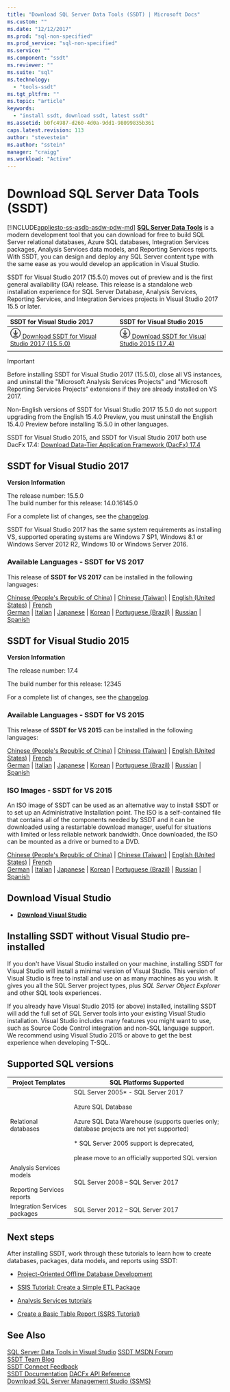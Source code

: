 ```yaml
---
title: "Download SQL Server Data Tools (SSDT) | Microsoft Docs"
ms.custom: ""
ms.date: "12/12/2017"
ms.prod: "sql-non-specified"
ms.prod_service: "sql-non-specified"
ms.service: ""
ms.component: "ssdt"
ms.reviewer: ""
ms.suite: "sql"
ms.technology: 
  - "tools-ssdt"
ms.tgt_pltfrm: ""
ms.topic: "article"
keywords: 
  - "install ssdt, download ssdt, latest ssdt"
ms.assetid: b0fc4987-d260-4d0a-9dd1-98099835b361
caps.latest.revision: 113
author: "stevestein"
ms.author: "sstein"
manager: "craigg"
ms.workload: "Active"
---
```

# Download SQL Server Data Tools (SSDT)
[!INCLUDE[appliesto-ss-asdb-asdw-pdw-md](../includes/appliesto-ss-asdb-asdw-pdw-md.md)]
**[SQL Server Data Tools](https://msdn.microsoft.com/library/hh272686(v=vs.103).aspx)** is a modern development tool that you can download for free to build SQL Server relational databases, Azure SQL databases, Integration Services packages, Analysis Services data models, and Reporting Services reports. With SSDT, you can design and deploy any SQL Server content type with the same ease as you would develop an application in Visual Studio. 

SSDT for Visual Studio 2017 (15.5.0) moves out of preview and is the first general availability (GA) release. This release is a standalone web installation experience for SQL Server Database, Analysis Services, Reporting Services, and Integration Services projects in Visual Studio 2017 15.5 or later.

| SSDT for Visual Studio 2017 | SSDT for Visual Studio 2015 | 
|:--|:--|
|[![download](../ssdt/media/download.png) Download SSDT for Visual Studio 2017 (15.5.0) ](https://go.microsoft.com/fwlink/?LinkId=863927) | [![download](../ssdt/media/download.png) Download SSDT for Visual Studio 2015 (17.4)](https://go.microsoft.com/fwlink/?linkid=858660)|
|||

> [!IMPORTANT]
> Before installing SSDT for Visual Studio 2017 (15.5.0), close all VS instances, and uninstall the "Microsoft Analysis Services Projects" and "Microsoft Reporting Services Projects" extensions if they are already installed on VS 2017. 
> 
> Non-English versions of SSDT for Visual Studio 2017 15.5.0 do not support upgrading from the English 15.4.0 Preview, you must uninstall the English 15.4.0 Preview before installing 15.5.0 in other languages. 


SSDT for Visual Studio 2015, and SSDT for Visual Studio 2017 both use DacFx 17.4: [Download Data-Tier Application Framework (DacFx) 17.4](https://www.microsoft.com/download/details.aspx?id=56048)



## SSDT for Visual Studio 2017
**Version Information**  
  
The release number: 15.5.0  
The build number for this release: 14.0.16145.0

For a complete list of changes, see the [changelog](changelog-for-sql-server-data-tools-ssdt.md).

SSDT for Visual Studio 2017 has the same system requirements as installing VS, supported operating systems are Windows 7 SP1, Windows 8.1 or Windows Server 2012 R2, Windows 10 or Windows Server 2016.  

### Available Languages - SSDT for VS 2017
  
This release of **SSDT for VS 2017** can be installed in the following languages:  

[Chinese (People's Republic of China)]( https://go.microsoft.com/fwlink/?linkid=863927&clcid=0x804) | 
[Chinese (Taiwan)]( https://go.microsoft.com/fwlink/?linkid=863927&clcid=0x404) | 
[English (United States)]( https://go.microsoft.com/fwlink/?linkid=863927&clcid=0x409) | 
[French]( https://go.microsoft.com/fwlink/?linkid=863927&clcid=0x40c)  
[German]( https://go.microsoft.com/fwlink/?linkid=863927&clcid=0x407) | 
[Italian]( https://go.microsoft.com/fwlink/?linkid=863927&clcid=0x410) | 
[Japanese]( https://go.microsoft.com/fwlink/?linkid=863927&clcid=0x411) | 
[Korean]( https://go.microsoft.com/fwlink/?linkid=863927&clcid=0x412) | 
[Portuguese (Brazil)]( https://go.microsoft.com/fwlink/?linkid=863927&clcid=0x416) | 
[Russian]( https://go.microsoft.com/fwlink/?linkid=863927&clcid=0x419) | 
[Spanish]( https://go.microsoft.com/fwlink/?linkid=863927&clcid=0x40a)  

## SSDT for Visual Studio 2015
**Version Information**  
  
The release number: 17.4

The build number for this release: 12345
  
For a complete list of changes, see the [changelog](changelog-for-sql-server-data-tools-ssdt.md).

### Available Languages - SSDT for VS 2015
  
This release of **SSDT for VS 2015** can be installed in the following languages:  

[Chinese (People's Republic of China)]( https://go.microsoft.com/fwlink/?linkid=858660&clcid=0x804) | 
[Chinese (Taiwan)]( https://go.microsoft.com/fwlink/?linkid=858660&clcid=0x404) | 
[English (United States)]( https://go.microsoft.com/fwlink/?linkid=858660&clcid=0x409) | 
[French]( https://go.microsoft.com/fwlink/?linkid=858660&clcid=0x40c)  
[German]( https://go.microsoft.com/fwlink/?linkid=858660&clcid=0x407) | 
[Italian]( https://go.microsoft.com/fwlink/?linkid=858660&clcid=0x410) | 
[Japanese]( https://go.microsoft.com/fwlink/?linkid=858660&clcid=0x411) | 
[Korean]( https://go.microsoft.com/fwlink/?linkid=858660&clcid=0x412) | 
[Portuguese (Brazil)]( https://go.microsoft.com/fwlink/?linkid=858660&clcid=0x416) | 
[Russian]( https://go.microsoft.com/fwlink/?linkid=858660&clcid=0x419) | 
[Spanish]( https://go.microsoft.com/fwlink/?linkid=858660&clcid=0x40a)  

### ISO Images - SSDT for VS 2015

An ISO image of SSDT can be used as an alternative way to install SSDT or to set up an Administrative Installation point. The ISO is a self-contained file that contains all of the components needed by SSDT and it can be downloaded using a restartable download manager, useful for situations with limited or less reliable network bandwidth. Once downloaded, the ISO can be mounted as a drive or burned to a DVD.

[Chinese (People's Republic of China)]( https://go.microsoft.com/fwlink/?linkid=858663&clcid=0x804) |
[Chinese (Taiwan)]( https://go.microsoft.com/fwlink/?linkid=858663&clcid=0x404) |
[English (United States)]( https://go.microsoft.com/fwlink/?linkid=858663&clcid=0x409) |
[French]( https://go.microsoft.com/fwlink/?linkid=858663&clcid=0x40c)  
[German]( https://go.microsoft.com/fwlink/?linkid=858663&clcid=0x407) |
[Italian]( https://go.microsoft.com/fwlink/?linkid=858663&clcid=0x410) |
[Japanese]( https://go.microsoft.com/fwlink/?linkid=858663&clcid=0x411) |
[Korean]( https://go.microsoft.com/fwlink/?linkid=858663&clcid=0x412) |
[Portuguese (Brazil)]( https://go.microsoft.com/fwlink/?linkid=858663&clcid=0x416) |
[Russian]( https://go.microsoft.com/fwlink/?linkid=858663&clcid=0x419) |
[Spanish]( https://go.microsoft.com/fwlink/?linkid=858663&clcid=0x40a)


## Download Visual Studio

* [**Download Visual Studio**](https://www.visualstudio.com/downloads)

## Installing SSDT without Visual Studio pre-installed

If you don't have Visual Studio installed on your machine, installing SSDT for Visual Studio will install a minimal version of Visual Studio. This version of Visual Studio is free to install and use on as many machines as you wish. It gives you all the SQL Server project types, plus *SQL Server Object Explorer* and other SQL tools experiences.

If you already have Visual Studio 2015 (or above) installed, installing SSDT will add the full set of SQL Server tools into your existing Visual Studio installation. Visual Studio includes many features you might want to use, such as Source Code Control integration and non-SQL language support. We recommend using Visual Studio 2015 or above to get the best experience when developing T-SQL.


## Supported SQL versions
  
|Project Templates|SQL Platforms Supported|  
|-------------------|--------------------|  
Relational databases|  SQL Server 2005* - SQL Server 2017 <br /><br />Azure SQL Database<br /><br />Azure SQL Data Warehouse (supports queries only; database projects are not yet supported)<br /><br />  * SQL Server 2005 support is deprecated,<br /><br /> please move to an officially supported SQL version|
  |Analysis Services models<br /><br />Reporting Services reports | SQL Server 2008 – SQL Server 2017|
  |Integration Services packages| SQL Server 2012 – SQL Server 2017    |
  
## Next steps  
After installing SSDT, work through these tutorials to learn how to create databases, packages, data models, and reports using SSDT:  
  
-   [Project-Oriented Offline Database Development](https://msdn.microsoft.com/library/hh272702(v=vs.103).aspx)  
  
-   [SSIS Tutorial: Create a Simple ETL Package](../integration-services/ssis-how-to-create-an-etl-package.md)  
  
-   [Analysis Services tutorials](../analysis-services/analysis-services-tutorials-ssas.md)  
  
-   [Create a Basic Table Report (SSRS Tutorial)](../reporting-services/create-a-basic-table-report-ssrs-tutorial.md)  
  



## See Also  
[SQL Server Data Tools in Visual Studio](https://msdn.microsoft.com/library/hh272686(v=vs.103).aspx)  
[SSDT MSDN Forum](https://social.msdn.microsoft.com/Forums/sqlserver/home?forum=ssdt)  
[SSDT Team Blog](http://blogs.msdn.com/b/ssdt/)  
[SSDT Connect Feedback](https://connect.microsoft.com/SQLServer/Feedback)  
[SSDT Documentation](https://msdn.microsoft.com/library/hh272686(v=vs.103).aspx)  
[DACFx API Reference](https://msdn.microsoft.com/library/dn645454.aspx)  
[Download SQL Server Management Studio (SSMS)](../ssms/download-sql-server-management-studio-ssms.md)  
